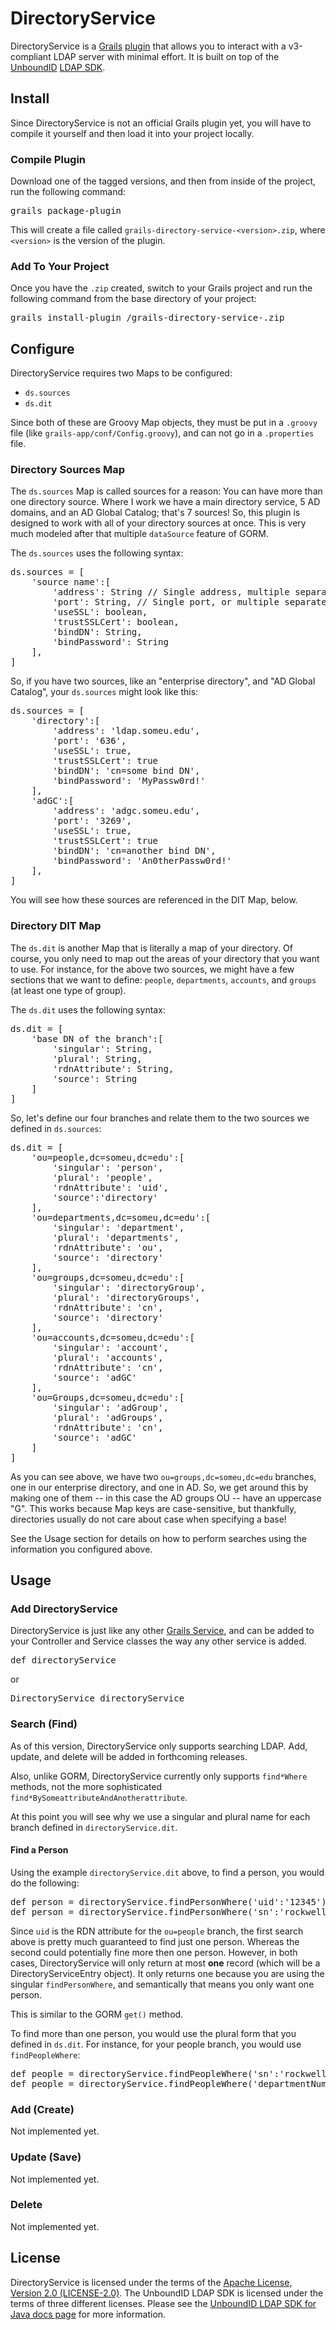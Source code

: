 DirectoryService
===========

DirectoryService is a [Grails](http://grails.org/) [plugin](http://grails.org/plugins/) that allows you to interact with a v3-compliant LDAP server with minimal effort. It is built on top of the [UnboundID](http://www.unboundid.com/) [LDAP SDK](http://www.unboundid.com/products/ldap-sdk/).

## Install

Since DirectoryService is not an official Grails plugin yet, you will have to compile it yourself and then load it into your project locally.

### Compile Plugin

Download one of the tagged versions, and then from inside of the project, run the following command:

<pre>
grails package-plugin
</pre>

This will create a file called `grails-directory-service-<version>.zip`, where `<version>` is the version of the plugin.

### Add To Your Project

Once you have the `.zip` created, switch to your Grails project and run the following command from the base directory of your project:

<pre>
grails install-plugin <path to>/grails-directory-service-<version>.zip
</pre>

## Configure

DirectoryService requires two Maps to be configured:

* `ds.sources`
* `ds.dit`

Since both of these are Groovy Map objects, they must be put in a `.groovy` file (like `grails-app/conf/Config.groovy`), and can not go in a `.properties` file.

### Directory Sources Map

The `ds.sources` Map is called sources for a reason: You can have more than one directory source. Where I work we have a main directory service, 5 AD domains, and an AD Global Catalog; that's 7 sources! So, this plugin is designed to work with all of your directory sources at once. This is very much modeled after that multiple `dataSource` feature of GORM.

The `ds.sources` uses the following syntax:

<pre>
ds.sources = [
    'source name':[
        'address': String // Single address, multiple separated by a ",".
        'port': String, // Single port, or multiple separated by a ",". Must match 'address' number.
        'useSSL': boolean,
        'trustSSLCert': boolean,
        'bindDN': String,
        'bindPassword': String
    ],
]
</pre>

So, if you have two sources, like an "enterprise directory", and "AD Global Catalog", your `ds.sources` might look like this:

<pre>
ds.sources = [
    'directory':[
        'address': 'ldap.someu.edu',
        'port': '636',
        'useSSL': true,
        'trustSSLCert': true
        'bindDN': 'cn=some bind DN',
        'bindPassword': 'MyPassw0rd!'
    ],
    'adGC':[
        'address': 'adgc.someu.edu',
        'port': '3269',
        'useSSL': true,
        'trustSSLCert': true
        'bindDN': 'cn=another bind DN',
        'bindPassword': 'An0therPassw0rd!'
    ],
]
</pre>

You will see how these sources are referenced in the DIT Map, below.

### Directory DIT Map

The `ds.dit` is another Map that is literally a map of your directory. Of course, you only need to map out the areas of your directory that you want to use. For instance, for the above two sources, we might have a few sections that we want to define: `people`, `departments`, `accounts`, and `groups` (at least one type of group).

The `ds.dit` uses the following syntax:

<pre>
ds.dit = [
    'base DN of the branch':[
        'singular': String,
        'plural': String,
        'rdnAttribute': String,
        'source': String
    ]
]
</pre>

So, let's define our four branches and relate them to the two sources we defined in `ds.sources`:

<pre>
ds.dit = [
    'ou=people,dc=someu,dc=edu':[
        'singular': 'person',
        'plural': 'people',
        'rdnAttribute': 'uid',
        'source':'directory'
    ],
    'ou=departments,dc=someu,dc=edu':[
        'singular': 'department',
        'plural': 'departments',
        'rdnAttribute': 'ou',
        'source': 'directory'
    ],
    'ou=groups,dc=someu,dc=edu':[
        'singular': 'directoryGroup',
        'plural': 'directoryGroups',
        'rdnAttribute': 'cn',
        'source': 'directory'
    ],
    'ou=accounts,dc=someu,dc=edu':[
        'singular': 'account',
        'plural': 'accounts',
        'rdnAttribute': 'cn',
        'source': 'adGC'
    ],
    'ou=Groups,dc=someu,dc=edu':[
        'singular': 'adGroup',
        'plural': 'adGroups',
        'rdnAttribute': 'cn',
        'source': 'adGC'
    ]
]
</pre>

As you can see above, we have two `ou=groups,dc=someu,dc=edu` branches, one in our enterprise directory, and one in AD. So, we get around this by making one of them -- in this case the AD groups OU -- have an uppercase "G". This works because Map keys are case-sensitive, but thankfully, directories usually do not care about case when specifying a base!

See the Usage section for details on how to perform searches using the information you configured above.

## Usage

### Add DirectoryService

DirectoryService is just like any other [Grails Service](http://grails.org/doc/latest/guide/single.html#services), and can be added to your Controller and Service classes the way any other service is added.

<pre>
def directoryService
</pre>

or

<pre>
DirectoryService directoryService
</pre>

### Search (Find)

As of this version, DirectoryService only supports searching LDAP. Add, update, and delete will be added in forthcoming releases.

Also, unlike GORM, DirectoryService currently only supports `find*Where` methods, not the more sophisticated `find*BySomeattributeAndAnotherattribute`.

At this point you will see why we use a singular and plural name for each branch defined in `directoryService.dit`.

#### Find a Person

Using the example `directoryService.dit` above, to find a person, you would do the following:

<pre>
def person = directoryService.findPersonWhere('uid':'12345')
def person = directoryService.findPersonWhere('sn':'rockwell', 'givenName':'lucas')
</pre>

Since `uid` is the RDN attribute for the `ou=people` branch, the first search above is pretty much guaranteed to find just one person. Whereas the second could potentially fine more then one person. However, in both cases, DirectoryService will only return at most <strong>one</strong> record (which will be a DirectoryServiceEntry object). It only returns one because you are using the singular `findPersonWhere`, and semantically that means you only want one person.

This is similar to the GORM `get()` method.

To find more than one person, you would use the plural form that you defined in `ds.dit`. For instance, for your people branch, you would use `findPeopleWhere`:

<pre>
def people = directoryService.findPeopleWhere('sn':'rockwell')
def people = directoryService.findPeopleWhere('departmentNumber':'12345')
</pre>


### Add (Create)

Not implemented yet.

### Update (Save)

Not implemented yet.

### Delete

Not implemented yet.

## License

DirectoryService is licensed under the terms of the [Apache License, Version 2.0 (LICENSE-2.0)](http://www.apache.org/licenses/LICENSE-2.0). The UnboundID LDAP SDK is licensed under the terms of three different licenses. Please see the [UnboundID LDAP SDK for Java docs page](http://www.unboundid.com/products/ldap-sdk/docs/) for more information.